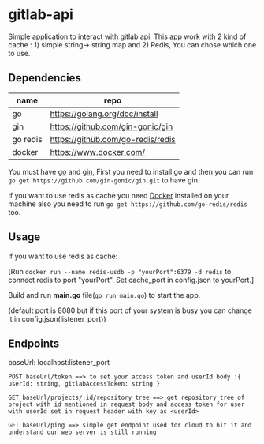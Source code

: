 # gitlab-api
Simple application to interact with gitlab api.
This app work with 2 kind of cache : 1) simple string-> string map and 2) Redis,
You can chose which one to use.

## Dependencies

name     | repo
------------- | -------------
  go          | https://golang.org/doc/install 
   gin        | https://github.com/gin-gonic/gin
  go redis    | https://github.com/go-redis/redis 
  docker      | https://www.docker.com/
  
You must have [go](https://golang.org/doc/install) and [gin](https://github.com/gin-gonic/gin),
First you need to install go and then you can run `go get https://github.com/gin-gonic/gin.git` to have gin.

If you want to use redis as cache you need [Docker](https://www.docker.com/) installed on your machine 
also you need to run `go get https://github.com/go-redis/redis` too.

 
## Usage
If you want to use redis as cache:

[Run `docker run --name redis-usdb -p "yourPort":6379 -d redis` to connect redis to port "yourPort".
Set cache_port in config.json to yourPort.]

Build and run **main.go** file(`go run main.go`) to start the app.

(default port is 8080 but if this port of your system is busy you can change it in config.json(listener_port))

## Endpoints
baseUrl: localhost:listener_port 

  `POST baseUrl/token ==> to set your access token and userId body :{ userId: string, gitlabAccessToken: string }` 
  
  `GET baseUrl/projects/:id/repository_tree ==> get repository tree of project with id mentioned in request body and access token for user with userId set in request header with key as <userId>`
  
  `GET baseUrl/ping ==> simple get endpoint used for cloud to hit it and understand our web server is still running`
